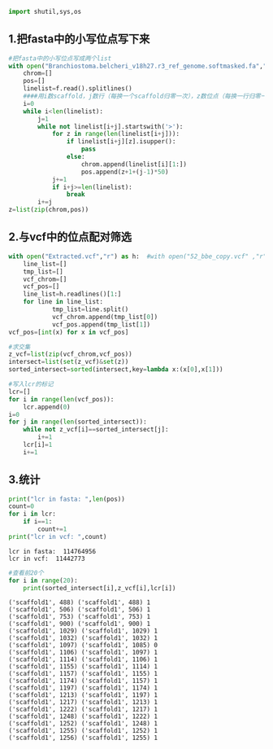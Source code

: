 ```python
import shutil,sys,os
```

## 1.把fasta中的小写位点写下来


```python
#把fasta中的小写位点写成两个list
with open("Branchiostoma.belcheri_v18h27.r3_ref_genome.softmasked.fa","r") as f:
    chrom=[]
    pos=[]
    linelist=f.read().splitlines()
    ####用i数scaffold，j数行（每换一个scaffold归零一次），z数位点（每换一行归零一次）。
    i=0
    while i<len(linelist):
        j=1
        while not linelist[i+j].startswith('>'):
            for z in range(len(linelist[i+j])):
                if linelist[i+j][z].isupper():
                    pass
                else:
                    chrom.append(linelist[i][1:])
                    pos.append(z+1+(j-1)*50)
            j+=1
            if i+j>=len(linelist):
                break
        i+=j
z=list(zip(chrom,pos))
```

## 2.与vcf中的位点配对筛选


```python
with open("Extracted.vcf","r") as h:  #with open("52_bbe_copy.vcf" ,"r") as h:
    line_list=[]
    tmp_list=[]
    vcf_chrom=[]
    vcf_pos=[]
    line_list=h.readlines()[1:]
    for line in line_list:
            tmp_list=line.split()
            vcf_chrom.append(tmp_list[0])
            vcf_pos.append(tmp_list[1])
vcf_pos=[int(x) for x in vcf_pos]
```


```python
#求交集
z_vcf=list(zip(vcf_chrom,vcf_pos))
intersect=list(set(z_vcf)&set(z))
sorted_intersect=sorted(intersect,key=lambda x:(x[0],x[1]))
```


```python
#写入lcr的标记
lcr=[]
for i in range(len(vcf_pos)):
    lcr.append(0)
i=0    
for j in range(len(sorted_intersect)):
    while not z_vcf[i]==sorted_intersect[j]: 
        i+=1
    lcr[i]=1
    i+=1
```

## 3.统计


```python
print("lcr in fasta: ",len(pos))
count=0
for i in lcr:
    if i==1:
        count+=1
print("lcr in vcf: ",count)
```

    lcr in fasta:  114764956
    lcr in vcf:  11442773



```python
#查看前20个
for i in range(20):
    print(sorted_intersect[i],z_vcf[i],lcr[i])
```

    ('scaffold1', 488) ('scaffold1', 488) 1
    ('scaffold1', 506) ('scaffold1', 506) 1
    ('scaffold1', 753) ('scaffold1', 753) 1
    ('scaffold1', 900) ('scaffold1', 900) 1
    ('scaffold1', 1029) ('scaffold1', 1029) 1
    ('scaffold1', 1032) ('scaffold1', 1032) 1
    ('scaffold1', 1097) ('scaffold1', 1085) 0
    ('scaffold1', 1106) ('scaffold1', 1097) 1
    ('scaffold1', 1114) ('scaffold1', 1106) 1
    ('scaffold1', 1155) ('scaffold1', 1114) 1
    ('scaffold1', 1157) ('scaffold1', 1155) 1
    ('scaffold1', 1174) ('scaffold1', 1157) 1
    ('scaffold1', 1197) ('scaffold1', 1174) 1
    ('scaffold1', 1213) ('scaffold1', 1197) 1
    ('scaffold1', 1217) ('scaffold1', 1213) 1
    ('scaffold1', 1222) ('scaffold1', 1217) 1
    ('scaffold1', 1248) ('scaffold1', 1222) 1
    ('scaffold1', 1252) ('scaffold1', 1248) 1
    ('scaffold1', 1255) ('scaffold1', 1252) 1
    ('scaffold1', 1256) ('scaffold1', 1255) 1

